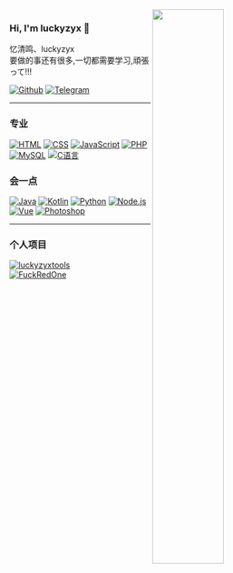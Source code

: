 

<!--
**luckyzyx/luckyzyx** is a ✨ _special_ ✨ repository because its `README.md` (this file) appears on your GitHub profile.

Here are some ideas to get you started:

- 🔭 I’m currently working on ...
- 🌱 I’m currently learning ...
- 👯 I’m looking to collaborate on ...
- 🤔 I’m looking for help with ...
- 💬 Ask me about ...
- 📫 How to reach me: ...
- 😄 Pronouns: ...
- ⚡ Fun fact: ...
-->

<img width="50%" align="right" src="https://github-readme-stats.vercel.app/api?username=luckyzyx&show_icons=true&bg_color=30,e96443,904e95&title_color=fff&text_color=fff&icon_color=fff&hide=contribs&locale=cn&include_all_commits=true" />

### Hi, I'm luckyzyx 👋  
忆清鸣、luckyzyx  
要做的事还有很多,一切都需要学习,頑張って!!!  

[![Github](https://img.shields.io/badge/-Github-000?style=flat&logo=Github&logoColor=white)](https://github.com/luckyzyx)
[![Telegram](https://img.shields.io/badge/luckyzyx-Telegram-blue.svg?logo=telegram)](https://t.me/luckyzyx)  

---

### 专业
[![HTML](https://img.shields.io/badge/-HTML-E34F26?style=flat&logo=html5&logoColor=white)](#)
[![CSS](https://img.shields.io/badge/-CSS-1572B6?style=flat&logo=css3&logoColor=white)](#)
[![JavaScript](https://img.shields.io/badge/-JavaScript-F7DF1E?style=flat&logo=javascript&logoColor=black)](#)
[![PHP](https://img.shields.io/badge/-PHP-777BB4?style=flat&logo=php&logoColor=white)](#)
[![MySQL](https://img.shields.io/badge/-MySQL-777BB4?style=flat&logo=mysql&logoColor=white)](#)
[![C语言](https://img.shields.io/badge/-C语言-777BB4?style=flat&logo=c&logoColor=white)](#)

### 会一点
[![Java](https://img.shields.io/badge/-Java-007396?style=flat&logo=java&logoColor=white)](#)
[![Kotlin](https://img.shields.io/badge/-Kotlin-7F52FF?style=flat&logo=kotlin&logoColor=white)](#)
[![Python](https://img.shields.io/badge/-Python-3776AB?style=flat&logo=python&logoColor=white)](#)
[![Node.js](https://img.shields.io/badge/-Node.js-339933?style=flat&logo=nodedotjs&logoColor=white)](#)
[![Vue](https://img.shields.io/badge/-Vue-4FC08D?style=flat&logo=vuedotjs&logoColor=white)](#)
[![Photoshop](https://img.shields.io/badge/-Photoshop-00c8f9?style=flat&logo=adobe%20photoshop&logoColor=white)](#)

---

### 个人项目
[![luckyzyxtools](https://github-readme-stats.vercel.app/api/pin/?username=luckyzyx&repo=luckyzyxtools)](https://github.com/luckyzyx/luckyzyxtools)  
[![FuckRedOne](https://github-readme-stats.vercel.app/api/pin/?username=luckyzyx&repo=FuckRedOne)](https://github.com/luckyzyx/KillRedOne)  

